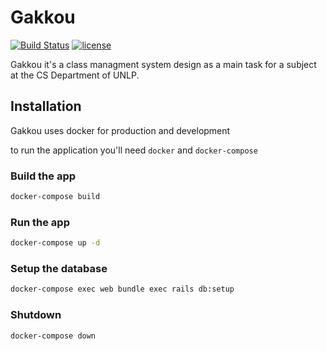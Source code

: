 # Gakkou

[![Build Status](https://travis-ci.org/matias-pierobon/gakkou.svg?branch=master)](https://travis-ci.org/matias-pierobon/gakkou)
[![license](https://img.shields.io/github/license/matias-pierobon/gakkou.svg)](https://github.com/matias-pierobon/gakkou/blob/master/LICENSE)

Gakkou it's a class managment system design as a main task for a subject at the CS Department of UNLP.

## Installation

Gakkou uses docker for production and development

to run the application you'll need `docker` and `docker-compose`

### Build the app
```bash
docker-compose build
```

### Run the app
```bash
docker-compose up -d
```

### Setup the database
```bash
docker-compose exec web bundle exec rails db:setup
```

### Shutdown
```bash
docker-compose down
```